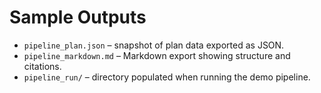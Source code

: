 # Sample Outputs

- `pipeline_plan.json` – snapshot of plan data exported as JSON.
- `pipeline_markdown.md` – Markdown export showing structure and citations.
- `pipeline_run/` – directory populated when running the demo pipeline.
